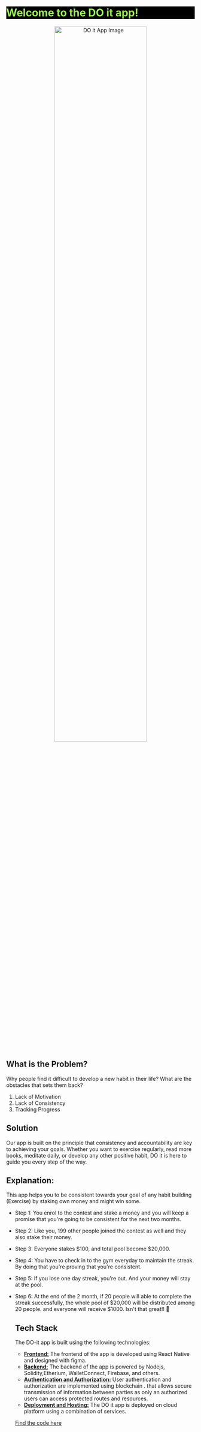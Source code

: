 <!DOCTYPE html>
<html>

<body>
  
 <h1 style="color: #9AF444;background-color: black;">Welcome to the DO it app!</h1>
  <div align="center">
      <img src="assets/Frame 4.png" style="width:70%"  alt="DO it App Image">
  </div>

  <h2>What is the Problem?</h2>

  <p>
    Why people find it difficult to develop a new habit in their life? What are the obstacles that sets them back?
  </p>

  <ol>
    <li>Lack of Motivation</li>
    <li>Lack of Consistency</li>
    <li>Tracking Progress</li>
  </ol>

<h2>Solution</h2>
  <p>
    Our app is built on the principle that consistency and accountability are key to achieving your goals. Whether you want to exercise regularly, read more books, meditate daily, or develop any other positive habit, DO it is here to guide you every step of the way.
  </p>

## Explanation: 
This app helps you to be consistent towards your goal of any habit building (Exercise) by staking own money and might win some.

- Step 1: You enrol to the contest and stake a money and you will keep a promise that you're going to be consistent for the next two months.
- Step 2: Like you, 199 other people joined the contest as well and they also stake their money. 
- Step 3: Everyone stakes $100, and total pool become $20,000. 
- Step 4: You have to check in to the gym everyday to maintain the streak. By doing that you're proving that you're consistent. 
- Step 5: If you lose one day streak, you're out. And your money will stay at the pool.
- Step 6: At the end of the 2 month, if 20 people will able to complete the streak successfully, the whole pool of $20,000 will be distributed among 20 people. and everyone will receive $1000. Isn't that great!! 🚀
  

  <h2>Tech Stack</h2>

  <p>
    The DO-it app is built using the following technologies:
  </p>

  <ul>
    <li><strong><ins>Frontend:</ins></strong> The frontend of the app is developed using React Native and designed with figma.</li>
    <li><strong><ins>Backend:</ins></strong> The backend of the app is powered by Nodejs, Solidity,Etherium, WalletConnect, Firebase, and others.</li>
     <li><strong><ins>Authentication and Authorization:</ins></strong> User authentication and authorization are implemented using blockchain . that allows secure transmission of information between parties as only an authorized users can access protected routes and resources.</li>
    <li><strong><ins>Deployment and Hosting:</ins></strong> The DO it app is deployed on cloud platform using a combination of services. </li>
  </ul>

  <a href="https://github.com/subh-cs/Do-it">Find the code here</a>
</body>

</html>
